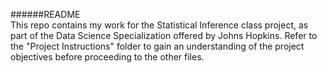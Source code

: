 ######README  
This repo contains my work for the Statistical Inference class project, as part of the Data Science Specialization offered by Johns Hopkins. Refer to the "Project Instructions" folder to gain an understanding of the project objectives before proceeding to the other files.